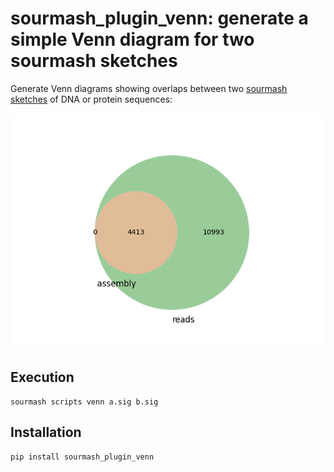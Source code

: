 # sourmash_plugin_venn: generate a simple Venn diagram for two sourmash sketches

Generate Venn diagrams showing overlaps between two
[sourmash sketches](https://sourmash.readthedocs.io/) of DNA or
protein sequences:

![simple Venn diagram](doc/simple.png)

## Execution

```
sourmash scripts venn a.sig b.sig
```

## Installation

```
pip install sourmash_plugin_venn
```
